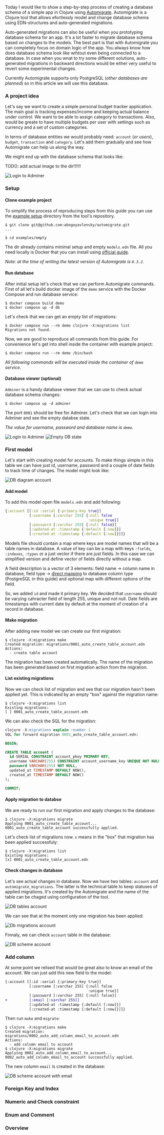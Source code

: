 Today I would like to show a step-by-step process of creating a database schema of a simple app in Clojure using [Automigrate](https://github.com/abogoyavlensky/automigrate). Automigrate is a Clojure tool that allows efortlessly model and change database schema using EDN-structures and auto-generated migrations. 

Auto-generated migrations can also be useful when you prototyping database schema for an app. It's a lot faster to migrate database schema based on changes to the models. The best part is that with Automigrate you can completely focus on domain logic of the app. You always know how does database schema look like wihtout even being connected to a database. In case when you wnat to try some different solutions, auto-generated migrations in backward directions would be either very useful to revert some experimental changes.

Currently Automigrate supports only PostgreSQL (*other databases are planned*) so in this article we will use this database. 

### A project idea

Let's say we want to create a simple personal budget tracker application. The main goal is tracking expenses/income and keeping actual balance under control. We want to be able to assign category to transactions. Also, would be greate to have multiple budgets per user with settings such as currency and a set of custom categories.

In terms of database entities we would probably need: `account` (*or users*), `budget`, `transaction` and `category`. Let's add them gradually and see how Automigrate can help us along the way.

We might end up with the database schema that looks like:

TODO: add actual image to the dir!!!!!!

![Login to Adminer](/assets/images/articles/7_db_all.png)

### Setup

#### Clone example project
To simplify the process of reproducing steps from this guide you can use the [example setup](https://github.com/abogoyavlensky/automigrate/tree/master/examples/empty) directory from the tool's repository.

```shell
$ git clone git@github.com:abogoyavlensky/automigrate.git
...

$ cd examples/empty
```

The dir already contains minimal setup and empty `models.edn` file. All you need locally is Docker that you can install using [official guide](https://docs.docker.com/engine/install/).


*Note: at the time of writing the latest version of Automigrate is `0.3.2`.*

#### Run database

After initial setup let's check that we can perform Automigrate commands. First of all let's build docker image of the `demo` service with the Docker Compose and run database service:

```shell
$ docker compose build demo
$ docker compose up -d db
```

Let's check that we can get an empty list of migrations:

```shell
$ docker compose run --rm demo clojure -X:migrations list
Migrations not found.
```

Now, we are good to reproduce all commands from this guide. For convenience let's get into shell inside the container with example project:

```shell
$ docker compose run --rm demo /bin/bash
```

*All following commands will be executed inside the container of `demo` service.*

#### Database viewer (optional)

`Adminer` is a handy database viewer that we can use to check actual database schema changes:

```shell
$ docker compose up -d adminer
```

The port `8081` should be free for Adminer. Let's check that we can login into Adminer and see the empty databse state.

*The value for username, password and database name is `demo`.*

![Login to Adminer](/assets/images/articles/7_adminer_login.png)
![Empty DB state](/assets/images/articles/7_diagram_empty_db.png)

### First model

Let's start with creating model for accounts. To make things simple in this table we can have just id, username, password and a couple of date fields to track time of changes. The model might look like:

![DB diagram account](/assets/images/articles/7_diagram_db_account.png)

#### Add model

To add this model open file `models.edn` and add following:

```clojure
{:account [[:id :serial {:primary-key true}]
           [:username [:varchar 255] {:null false
                                      :unique true}]
           [:password [:varchar 255] {:null false}]
           [:updated-at :timestamp {:default [:now]}]
           [:created-at :timestamp {:default [:now]}]]}
```

Models file should contain a map where keys are model names that will be a table names in database. A value of key can be a map with keys `:fields`, `:indexes`, `:types` or a just vector if there are just fields. In this case we can simplified version and define vector of fields directly without a map.

A field description is a vector of 3 elements: field name -> column name in database, field type -> [direct mapping](https://github.com/abogoyavlensky/automigrate/tree/master?tab=readme-ov-file#fields) to database column type (PostgreSQL in this guide) and optional map with different options of the field.

So, we added `id` and made it primary key. We decided that `username` should be varying cahracter field of length 255, unique and not null. Date fields are timestamps with current date by default at the moment of creation of a record in database.

#### Make migration

After adding new model we can create our first migration:

```shell
$ clojure -X:migrations make
Created migration: migrations/0001_auto_create_table_account.edn
Actions:
  - create table account
```

The migration has been created automatically. The name of the migration has been generated based on first migration action from the migration. 

#### List existing migrations

Now we can check list of migration and see that our migration hasn't been applied yet. This is indicated by an empty "box" against the migration name:

```shell
$ clojure -X:migrations list
Existing migrations:
[ ] 0001_auto_create_table_account.edn
```

We can also check the SQL for the migration:

```sql
clojure -X:migrations explain :number 1
SQL for forward migration 0001_auto_create_table_account.edn:

BEGIN;

CREATE TABLE account (
  id SERIAL CONSTRAINT account_pkey PRIMARY KEY,
  username VARCHAR(255) CONSTRAINT account_username_key UNIQUE NOT NULL,
  password VARCHAR(255) NOT NULL,
  updated_at TIMESTAMP DEFAULT NOW(),
  created_at TIMESTAMP DEFAULT NOW()
);

COMMIT;
```

#### Apply migration to databse

We are ready to run our first migration and apply changes to the database:

```shell
$ clojure -X:migrations migrate
Applying 0001_auto_create_table_account...
0001_auto_create_table_account successfully applied.
```

Let's check list of migrations now. `x` means in the "box" that migration has been applied successfuly:

```shell
$ clojure -X:migrations list
Existing migrations:
[x] 0001_auto_create_table_account.edn
```

#### Check changes in database

Let's see actual changes in database. Now we have two tables: `account` and `automigrate_migrations`. The latter is the technical table to keep statuses of applied migrations. It's created by the Automigrate and the name of the table can be chaged using configuration of the tool.

![DB tables account](/assets/images/articles/7_db_tables_account.png)

We can see that at the moment only one migration has been applied:

![Db migrations account](/assets/images/articles/7_db_migrations_account.png)

Finnaly, we can check `account` table in the database:

![DB scheme account](/assets/images/articles/7_db_scheme_account.png)


### Add column

At some point we relised that would be great also to know an email of the account. We can just add this new field to the model:

```diff
{:account [[:id :serial {:primary-key true}]
           [:username [:varchar 255] {:null false
                                      :unique true}]
           [:password [:varchar 255] {:null false}]
+          [:email [:varchar 255]]
           [:updated-at :timestamp {:default [:now]}]
           [:created-at :timestamp {:default [:now]}]]}
```

Then run `make` and `migrate`:

```shell
$ clojure -X:migrations make
Created migration: migrations/0002_auto_add_column_email_to_account.edn
Actions:
  - add column email to account
$ clojure -X:migrations migrate
Applying 0002_auto_add_column_email_to_account...
0002_auto_add_column_email_to_account successfully applied.
```

The new column `email` is created in the database:

![DB scheme account with email](/assets/images/articles/7_db_scheme_account_email.png)

### Foreign Key and Index


### Numeric and Check constraint


### Enum and Comment


### Overview
